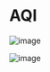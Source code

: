 # AQI

![image](https://user-images.githubusercontent.com/75041273/125268943-d7dfde00-e325-11eb-9993-c5f4e3ea5e3f.png)

![image](https://user-images.githubusercontent.com/75041273/125268977-e201dc80-e325-11eb-983b-545abdb8c05d.png)
